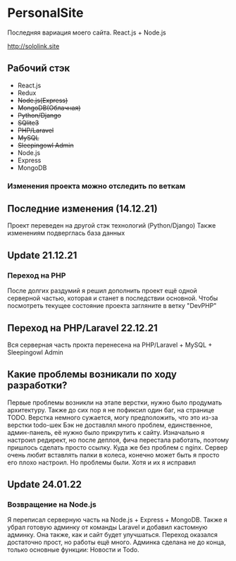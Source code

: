 # PersonalSite
Последняя вариация моего сайта. React.js + Node.js

http://sololink.site

## Рабочий стэк
+ React.js
+ Redux
+ ~~Node.js(Express)~~
+ ~~MongoDB(Облачная)~~
+ ~~Python/Django~~
+ ~~SQlite3~~
+ ~~PHP/Laravel~~
+ ~~MySQL~~
+ ~~Sleepingowl Admin~~
+ Node.js
+ Express
+ MongoDB

### Изменения проекта можно отследить по веткам
## Последние изменения (14.12.21)
Проект переведен на другой стэк технологий (Python/Django)
Также изменениям подверглась база данных

## Update 21.12.21
### Переход на PHP
После долгих раздумий я решил дополнить проект ещё одной серверной частью, которая и станет в последствии основной.
Чтобы посмотреть текущее состояние проекта загляните в ветку "DevPHP"

## Переход на PHP/Laravel 22.12.21
Вся серверная часть прокта перенесена на PHP/Laravel + MySQL + Sleepingowl Admin

## Какие проблемы возникали по ходу разработки?
Первые проблемы возникли на этапе верстки, нужно было продумать архитектуру.
Также до сих пор я не пофиксил один баг, на странице TODO. Верстка немного сужается, могу предположить, что это из-за верстки todo-шек
Бэк не доставлял много проблем, единственное, админ-панель, её нужно было прикрутить к сайту.  Изначально я настроил редирект, но после деплоя, фича перестала работать, поэтому пришлось сделать просто ссылку.
Куда же без проблем с nginx. Сервер очень любит вставлять палки в колеса, конечно может быть я просто его плохо настроил. Но проблемы были. Хотя и их я исправил 

## Update 24.01.22
### Возвращение на Node.js
Я переписал серверную часть на Node.js + Express + MongoDB. Также я убрал готовую админку от команды Laravel и добавил кастомную админку.
Она также, как и сайт будет улучшаться. Переход оказался достаточно прост, но работы ещё много. Админка сделана не до конца, только основные функции:
Новости и Todo.
